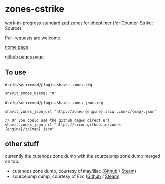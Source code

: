 # zones-cstrike
work-in-progress standardized zones for [bhoptimer](https://github.com/shavitush/bhoptimer) (for Counter-Strike: Source)

Pull-requests are welcome.

[home page](https://github.com/srcwr/zones-cstrike)

[github pages page](https://srcwr.github.io/zones-cstrike/)

## To use
in `cfg/sourcemod/plugin.shavit-zones.cfg`
```
shavit_zones_usesql "0"
```
in `cfg/sourcemod/plugin.shavit-zones-json.cfg`
```
shavit_zones_json_url "http://zones-{engine}.srcwr.com/z/{map}.json"

// Or you could use the github pages direct url
shavit_zones_json_url "https://srcwr.github.io/zones-{engine}/z/{map}.json"
```

## other stuff
currently the cutehops zone dump with the sourcejump zone dump merged on top.
- cutehops zone dump, courtesy of may/lilac ([Github](https://github.com/lilac1337) / [Steam](https://steamcommunity.com/profiles/76561198955846348))
- sourcejump dump, courtesy of Eric ([Github]( https://github.com/ecsr) / [Steam](https://steamcommunity.com/id/-eric))
